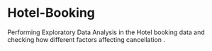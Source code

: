 # Hotel-Booking
Performing Exploratory Data Analysis in the Hotel booking data and checking how different factors affecting cancellation .  
